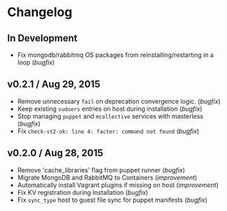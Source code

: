 # Changelog

## In Development
* Fix mongodb/rabbitmq OS packages from reinstalling/restarting in a loop (*bugfix*)

## v0.2.1 / Aug 29, 2015
* Remove unnecessary `fail` on deprecation convergence logic. (*bugfix*)
* Keep existing `sudoers` entries on host during installation (*bugfix*)
* Stop managing `puppet` and `mcollective` services with masterless (*bugfix*)
* Fix `check-st2-ok: line 4: facter: command not found` (*bugfix*)

## v0.2.0 / Aug 28, 2015

* Remove 'cache_libraries' flag from puppet runner (*bugfix*)
* Migrate MongoDB and RabbitMQ to Containers (*improvement*)
* Automatically install Vagrant plugins if missing on host (*improvement*)
* Fix KV registration during Installation (*bugfix*)
* Fix `sync_type` host to guest file sync for puppet manifests (*bugfix*)
